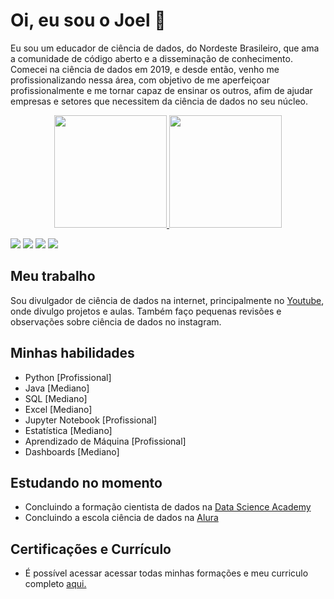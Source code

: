 # Oi, eu sou o Joel 👋  

Eu sou um educador de ciência de dados, do Nordeste Brasileiro, que ama a comunidade de código aberto e a disseminação de conhecimento. Comecei na ciência de dados em 2019, e desde então, venho me profissionalizando nessa área, com objetivo de me aperfeiçoar profissionalmente e me tornar capaz de ensinar os outros, afim de ajudar empresas e setores que necessitem da ciência de dados no seu núcleo.
  
<div align="center">
  <a href="https://github.com/joel-carneiro">
  <img height="180em" src="https://github-readme-stats.vercel.app/api?username=joel-carneiro&show_icons=true&theme=tokyonight&include_all_commits=true&count_private=true"/>
  <img height="180em" src="https://github-readme-stats.vercel.app/api/top-langs/?username=joel-carneiro&layout=compact&langs_count=7&theme=tokyonight"/>
</div>  
  
[<img src="https://img.shields.io/badge/kaggle-%2312100E.svg?&style=for-the-badge&logo=kaggle&logoColor=white&color=20beff"/>](https://www.kaggle.com/joelcarneiro)  [<img src = "https://img.shields.io/badge/youtube-%23E4405F.svg?&style=for-the-badge&logo=youtube&logoColor=white&color=ff0000">](https://www.youtube.com/@DataProjectsBrazil) [<img src="https://img.shields.io/badge/linkedin-%230077B5.svg?&style=for-the-badge&logo=linkedin&logoColor=white" />](https://www.linkedin.com/in/joel-carneiro-9113aa256/) [<img src = "https://img.shields.io/badge/instagram-%23E4405F.svg?&style=for-the-badge&logo=instagram&logoColor=white">](https://www.instagram.com/joel_ds.py/) 

## Meu trabalho

Sou divulgador de ciência de dados na internet, principalmente no [Youtube](https://www.youtube.com/@DataProjectsBrazil), onde divulgo projetos e aulas. Também faço pequenas revisões e observações sobre ciência de dados no instagram.

## Minhas habilidades

- Python [Profissional]
- Java [Mediano]
- SQL [Mediano]
- Excel [Mediano]
- Jupyter Notebook [Profissional]
- Estatística [Mediano]
- Aprendizado de Máquina [Profissional]
- Dashboards [Mediano]

## Estudando no momento

- Concluindo a formação cientista de dados na [Data Science Academy](https://www.datascienceacademy.com.br/)
- Concluindo a escola ciência de dados na [Alura](https://www.alura.com.br/)

## Certificações e Currículo

* É possível acessar acessar todas minhas formações e meu curriculo completo [aqui.](https://github.com/joel-carneiro/joel-carneiro)
